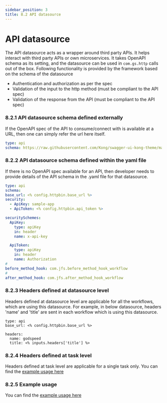 ```yaml
---
sidebar_position: 3
title: 8.2 API datasource
---
```


# API datasource

The API datasource acts as a wrapper around third party APIs. It helps interact with third party APIs or own microservices. It takes OpenAPI schema as its setting, and the datasource can be used in `com.gs.http` calls out of the box. Following functionality is provided by the framework based on the schema of the datasource
- Authentication and authorization as per the spec
- Validation of the input to the http method (must be compliant to the API spec)
- Validation of the response from the API (must be compliant to the API spec)

### 8.2.1 API datasource schema defined externally
If the OpenAPI spec of the API to consume/connect with is available at a URL, then one can simply refer the url here itself.

```yaml
type: api
schema: https://raw.githubusercontent.com/Kong/swagger-ui-kong-theme/main/demo/public/specs/httpbin.yaml
```

### 8.2.2 API datasource schema defined within the yaml file
If there is no OpenAPI spec available for an API, then developer needs to provide details of the API schema in the .yaml file for that datasource.

```yaml
type: api
schema:
base_url: <% config.httpbin.base_url %>
security:
  - ApiKey: sample-app
  - ApiToken: <% config.httpbin.api_token %>

securitySchemes:
  ApiKey:
    type: apiKey
    in: header
    name: x-api-key

  ApiToken:
    type: apiKey
    in: header
    name: Authorization
#    
before_method_hook: com.jfs.before_method_hook_workflow
#
after_method_hook: com.jfs.after_method_hook_workflow 
```

### 8.2.3 Headers defined at datasource level
Headers defined at datasource level are applicable for all the workflows, which are using this datasource. For example, in below datasource, headers 'name' and 'title' are sent in each workflow which is using this datasource.

```
type: api
base_url: <% config.httpbin.base_url %>

headers:
  name: godspeed
  title: <% inputs.headers['title'] %>
```

### 8.2.4 Headers defined at task level
Headers defined at task level are applicable for a single task only. You can find the [example usage here](../workflows#62-the-tasks-within-workflows)

### 8.2.5 Example usage
You can find the [example usage here](../workflows#661-comgshttp)
